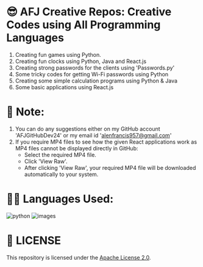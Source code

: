 # 😎 AFJ Creative Repos: Creative Codes using All Programming Languages
1. Creating fun games using Python.
2. Creating fun clocks using Python, Java and React.js
3. Creating strong passwords for the clients using 'Passwords.py'
4. Some tricky codes for getting Wi-Fi passwords using Python
5. Creating some simple calculation programs using Python & Java
6. Some basic applications using React.js

# 📝 Note: 
1. You can do any suggestions either on my GitHub account 'AFJGitHubDev24' or my email id 'alenfrancis957@gmail.com'
2. If you require MP4 files to see how the given React applications work as MP4 files cannot be displayed directly in GitHub:
     - Select the required MP4 file.
     - Click 'View Raw'.
     - After clicking 'View Raw', your required MP4 file will be downloaded automatically to your system.

# 👨‍💻 Languages Used:
![python](https://github.com/user-attachments/assets/de38c76c-dad2-4636-b54b-571889cf6167) ![images](https://github.com/user-attachments/assets/11b74f7f-7aba-4d41-ac69-3b0e2038100d)

   

# 🪪 LICENSE
This repository is licensed under the [Apache License 2.0](LICENSE).
